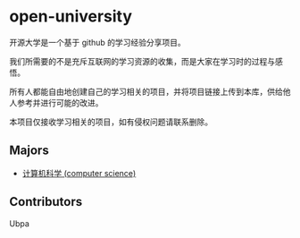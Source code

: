 # open-university
开源大学是一个基于 github 的学习经验分享项目。

我们所需要的不是充斥互联网的学习资源的收集，而是大家在学习时的过程与感悟。

所有人都能自由地创建自己的学习相关的项目，并将项目链接上传到本库，供给他人参考并进行可能的改进。

本项目仅接收学习相关的项目，如有侵权问题请联系删除。

## Majors

- [计算机科学 (computer science)](majors/computer_science) 

## Contributors

Ubpa

